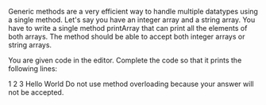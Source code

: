Generic methods are a very efficient way to handle multiple datatypes using a single method.
Let's say you have an integer array and a string array. You have to write a single method printArray 
that can print all the elements of both arrays. The method should be able to accept both integer arrays or string arrays.

You are given code in the editor. Complete the code so that it prints the following lines:

1
2
3
Hello
World
Do not use method overloading because your answer will not be accepted.
